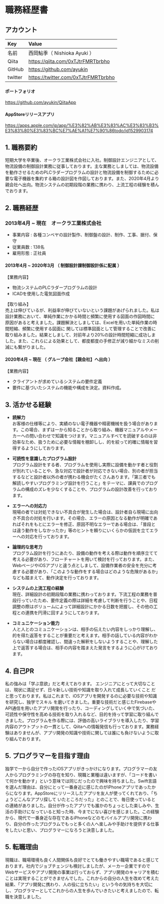 # 職務経歴書


## アカウント

| Key | Value |
| :--- | :--- |
| 名前 | 西岡鮎季（ Nishioka Ayuki ） |
| Qiita | <https://qiita.com/0xTJtrFMRTbrbho> |
| GitHub | <https://github.com/ayukin> |
| twitter | <https://twitter.com/0xTJtrFMRTbrbho> |

#### ポートフォリオ
<https://github.com/ayukin/QiitaApp>

#### AppStoreリリースアプリ
<https://apps.apple.com/jp/app/%E3%82%AB%E3%83%AC%E3%83%B3%E3%83%80%E3%83%BC%E7%AE%A1%E7%90%86todo/id1529903174>

## 1. 職務要約
短期大学を卒業後、オークラ工業株式会社に入社。制御設計エンジニアとして、物流設備の制御設計業務に従事しております。主な業務としましては、物流設備を動作させるためのPLCラダープログラムの設計と物流設備を制御するために必要な電子機器を集約する箱の設計図を作図しております。また、2020年4月より親会社へ出向。物流システムの初期段階の業務に携わり、上流工程の経験を積んでおります。


## 2. 職務経歴
### 2013年4月 ~ 現在　オークラ工業株式会社
* 事業内容 : 各種コンベヤの設計製作、制御盤の設計、制作、工事、据付、保守
* 従業員数 : 138名
* 雇用形態 : 正社員

#### 2013年4月 ~ 2020年3月 （ 制御設計課制御設計係に配属 ）
【業務内容】
* 物流システムのPLCラダープログラムの設計
* ICADを使用した電気図面作成

【取り組み】  
売上は伸びているが、利益率が伸びていないという課題があげられました。私は設計業務において、単純作業にかかる時間と頻繁に使用する図面の作図時間に 原因があると考えました。課題解決としましては、Excelを用いた単純作業の時間短縮、頻繁に使用する図面に 関しては標準図面として管理することで改善に取り組みました。結果としまして、対前年より20%の設計時間短縮に成功しました。また、これらによる効果として、都度都度の手修正が減り細かなミスの削減にも繋がりました。

#### 2020年4月 ~ 現在 （ グループ会社【親会社】へ出向 ）
【業務内容】
* クライアントが求めているシステムの要件定義
* 要件に基づいたシステムの機能や構成を決定。資料作成。


## 3. 活かせる経験
* __読解力__  
お客様の仕様等により、実績のない電子機器や精密機械を扱う場合があります。この場合、まずは一から知ることから取り組み、機器マニュアルやメーカーへの問い合わせで知識をつけます。マニュアルすべてを読破するのは非効率なため、扱うために必要な情報を棚卸しし、的を絞って的確に情報を習得するようにしております。

* __可読性を意識したプログラム設計__  
プログラム設計をする者、プログラムを使用し実際に設備を動かす者と役割が別れていることや、急な対応で設計者が対応できない場合、別の者が担当するなどと設計者以外の者が携わる機会がたくさんあります。「第三者でも解読しやすいプログラミング設計を行うこと」をテーマに、課員でのプログラムの構成のズレを少なくすることや、プログラムの設計改善を行っております。

* __エラーへの対応力__  
現場の者では対処できない不具合が発生した場合は、設計者自ら現場に出向き不具合の対処を行います。その場合、エラーの原因となる動作が明確であればそれをもとにエラーを修正、原因不明なエラーである場合は、「普段とは違う動作をしなかったか」等のヒントを頼りにいくらかの仮説を立てエラーへの対応を行っております。

* __論理的な思考力__  
プログラム設計を行うにあたり、設備の動作を考える際は動作を順序立てて考える必要があり、フローチャートを用いて検討を行っております。また、WebページやiOSアプリと違う点としまして、設備作業者の安全を充分に考慮する必要があり、「このような動作をする場合はどのような危険があるか」なども踏まえて、動作決定を行っております。

* __システムの上流工程の経験__  
現在、詳細設計の初期段階の業務に携わっております。下流工程の業務を普段行っていたため、要件定義の際は詳細を考慮して判断を行うことや、日程調整の際はボリュームによって詳細設計にかかる日数を把握し、その他の工程との連携を円滑に回すようにしております。

* __コミュニケーション能力__  
人と人とのコミュニケーションは、相手の伝えたい内容をしっかり理解し、的を得た返答をすることが重要だと考えます。相手の話している内容がわからない場合は都度確認し、間違った解釈をしないようすることや、理解した上で返答する場合は、相手の内容を踏まえた発言をするように心がけております。


## 4. 自己PR
私の強みは「学ぶ意欲」だと考えております。 エンジニアにとって大切なことは、現状に満足せず、日々新しい技術や知識を取り入れて成長していくこと だと思っております。私はこれまで、iOSアプリを開発するのに必要な技術や知識を研究し、独学でスキル を磨いてきました。重要な技術だと感じたFirebaseやAPI通信を用いたアプリ開発を行ったり、コーディングしていく中で気づいた、可読性や保守性を高める技術を取り入れるなど、目的を持って学習に取り組んで きました。プログラムを作る際には、評価の高いライブラリを導入したり、学習内容のアウトプットの一貫として、Qiitaへの情報発信も行っております。業務経験はありませんが、アプリ開発の知識や技術に関しては誰にも負けないように取り組んでおります。


## 5. プログラマーを目指す理由
独学で一から自分で作ったiOSアプリがきっかけになります。プログラマーの友人からプログラミングの存在を知り、現職と業種は違いますが、「コードを書いて何かを動かす」という意味では同じだったので興味を持ちました。Swift言語を選んだ理由は、自分にとって一番身近に感じたのがiPhoneアプリであったからになります。AppStoreにリリースしたアプリを友人が使ってくれており、「ちょうどこんなアプリ探して いたところだった」とのことで、毎日使っているとの連絡がありました。自分が作ったアプリでも誰かのちょっとした楽しみや、生活の手助けになっていると知った時、今までにない喜びを感じました。この経験から、現代で一番身近な存在であるiPhoneなどのモバイルアプリ開発に携わり、自分の作ったプログラムでもっと多くの人へ楽しみや手助けを提供する仕事をしたいと思い、プログラマーになろうと決意しました。


## 5. 転職理由
現職は、職場環境も良く人間関係も良好でとても働きやすい職場であると感じております。社内でジョブチェンジも検討しましたが、メーカー企業ですのでWebサービスやアプリ開発の事業は行っておらず、アプリ開発のキャリアを積むことは実現することができませんでした。これからの自分の人生を改めて考えた結果、「アプリ開発に携わり、人の役に立ちたい」という今の気持ちを大切にし、プログラマーとしてこれからの人生を歩んでいきたいと考えましたので、転職を決意しました。
